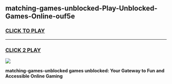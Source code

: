 
## matching-games-unblocked-Play-Unblocked-Games-Online-ouf5e
<h3>
<a href="https://premium76.site?title=matching-games-unblocked&ref=24A">CLICK TO PLAY</a></h3>
<hr>

<h3>
<a href="https://premium76.site?title=matching-games-unblocked&ref=24A">CLICK 2 PLAY</a>
  
</h3>

<a href="https://premium76.site?title=matching-games-unblocked&ref=24A"><img src="https://clearcache.store/games.png"></a>


**matching-games-unblocked games unblocked: Your Gateway to Fun and Accessible Online Gaming**
